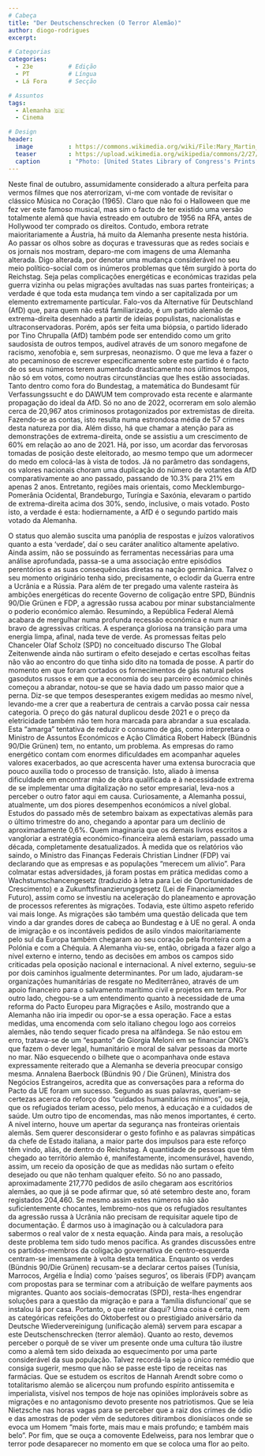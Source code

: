 ```yaml
---
# Cabeça
title: "Der Deutschenschrecken (O Terror Alemão)"
author: diogo-rodrigues
excerpt:

# Categorias
categories:
  - 23e          # Edição
  - PT           # Língua
  - Lá Fora      # Secção

# Assuntos
tags:
  - Alemanha 🇩🇪
  - Cinema

# Design
header:
  image          : https://commons.wikimedia.org/wiki/File:Mary_Martin_in_The_Sound_of_Music_by_Toni_Frissell.jpg
  teaser         : https://upload.wikimedia.org/wikipedia/commons/2/27/Mary_Martin_in_The_Sound_of_Music_by_Toni_Frissell.jpg
  caption        : "Photo: [United States Library of Congress's Prints and Photographs division, via Wikimedia Commons](https://commons.wikimedia.org/wiki/File:Mary_Martin_in_The_Sound_of_Music_by_Toni_Frissell.jpg)"
---
```


Neste final de outubro, assumidamente considerado a altura perfeita para vermos filmes que nos aterrorizam, vi-me com vontade de revisitar o clássico Música no Coração (1965). Claro que não foi o Halloween que me fez ver este famoso musical, mas sim o facto de ter existido uma versão totalmente alemã que havia estreado em outubro de 1956 na RFA, antes de Hollywood ter comprado os direitos. Contudo, embora retrate maioritariamente a Áustria, há muito da Alemanha presente nesta história.
Ao passar os olhos sobre as doçuras e travessuras que as redes sociais e os jornais nos mostram, deparo-me com imagens de uma Alemanha alterada. Digo alterada, por denotar uma mudança considerável no seu meio político-social com os inúmeros problemas que têm surgido à porta do Reichstag. Seja pelas complicações energéticas e económicas trazidas pela guerra vizinha ou pelas migrações avultadas nas suas partes fronteiriças; a verdade é que toda esta mudança tem vindo a ser capitalizada por um elemento extremamente particular. 
Falo-vos da Alternative für Deutschland (AfD) que, para quem não está familiarizado, é um partido alemão de extrema-direita desenhado a partir de ideias populistas, nacionalistas e ultraconservadoras. Porém, após ser feita uma biópsia, o partido liderado por Tino Chrupalla (AfD) também pode ser entendido como um grito saudosista de outros tempos, audível através de um sonoro megafone de racismo, xenofobia e, sem surpresas, neonazismo.
O que me leva a fazer o ato pecaminoso de escrever especificamente sobre este partido é o facto de os seus números terem aumentado drasticamente nos últimos tempos, não só em votos, como noutras circunstâncias que lhes estão associadas. Tanto dentro como fora do Bundestag, a matemática do Bundesamt für Verfassungssucht e do DAWUM tem comprovado esta recente e alarmante propagação do ideal da AfD.
Só no ano de 2022, ocorreram em solo alemão cerca de 20,967 atos criminosos protagonizados por extremistas de direita. Fazendo-se as contas, isto resulta numa estrondosa média de 57 crimes desta natureza por dia. Além disso, há que chamar a atenção para as demonstrações de extrema-direita, onde se assistiu a um crescimento de 60% em relação ao ano de 2021. Há, por isso, um acordar das fervorosas tomadas de posição deste eleitorado, ao mesmo tempo que um adormecer do medo em colocá-las à vista de todos.
Já no parâmetro das sondagens, os valores nacionais choram uma duplicação do número de votantes da AfD comparativamente ao ano passado, passando de 10.3% para 21% em apenas 2 anos. Entretanto, regiões mais orientais, como Mecklemburgo-Pomerânia Ocidental, Brandeburgo, Turíngia e Saxónia, elevaram o partido de extrema-direita acima dos 30%, sendo, inclusive, o mais votado. Posto isto, a verdade é esta: hodiernamente, a AfD é o segundo partido mais votado da Alemanha.
 
O status quo alemão suscita uma panóplia de respostas e juízos valorativos quanto a esta ‘verdade’, daí o seu caráter analítico altamente apelativo. Ainda assim, não se possuindo as ferramentas necessárias para uma análise aprofundada, passa-se a uma associação entre episódios perentórios e as suas consequências diretas na nação germânica.
Talvez o seu momento originário tenha sido, precisamente, o eclodir da Guerra entre a Ucrânia e a Rússia. Para além de ter pregado uma valente rasteira às ambições energéticas do recente Governo de coligação entre SPD, Bündnis 90/Die Grünen e FDP, a agressão russa acabou por minar substancialmente o poderio económico alemão. Resumindo, a República Federal Alemã acabara de mergulhar numa profunda recessão económica e num mar bravo de agressivas críticas.
A esperança gloriosa na transição para uma energia limpa, afinal, nada teve de verde. As promessas feitas pelo Chanceler Olaf Scholz (SPD) no conceituado discurso The Global Zeitenwende ainda não surtiram o efeito desejado e certas escolhas feitas não vão ao encontro do que tinha sido dito na tomada de posse. A partir do momento em que foram cortados os fornecimentos de gás natural pelos gasodutos russos e em que a economia do seu parceiro económico chinês começou a abrandar, notou-se que se havia dado um passo maior que a perna.
Diz-se que tempos desesperantes exigem medidas ao mesmo nível, levando-me a crer que a reabertura de centrais a carvão possa cair nessa categoria. O preço do gás natural duplicou desde 2021 e o preço da eletricidade também não tem hora marcada para abrandar a sua escalada. Esta “amarga” tentativa de reduzir o consumo de gás, como interpretara o Ministro de Assuntos Económicos e Ação Climática Robert Habeck (Bündnis 90/Die Grünen) tem, no entanto, um problema.
As empresas do ramo energético contam com enormes dificuldades em acompanhar aqueles valores exacerbados, ao que acrescenta haver uma extensa burocracia que pouco auxilia todo o processo de transição. Isto, aliado à imensa dificuldade em encontrar mão de obra qualificada e à necessidade extrema de se implementar uma digitalização no setor empresarial, leva-nos a perceber o outro fator aqui em causa.
Curiosamente, a Alemanha possui, atualmente, um dos piores desempenhos económicos a nível global. Estudos do passado mês de setembro baixam as expectativas alemãs para o último trimestre do ano, chegando a apontar para um declínio de aproximadamente 0,6%. Quem imaginaria que os demais livros escritos a vangloriar a estratégia económico-financeira alemã estariam, passado uma década, completamente desatualizados.
À medida que os relatórios vão saindo, o Ministro das Finanças Federais Christian Lindner (FDP) vai declarando que as empresas e as populações “merecem um alívio”. Para colmatar estas adversidades, já foram postas em prática medidas como a Wachstumschancengesetz (traduzido à letra para Lei de Oportunidades de Crescimento) e a Zukunftsfinanzierungsgesetz (Lei de Financiamento Futuro), assim como se investiu na aceleração do planeamento e aprovação de processos referentes às migrações. Todavia, este último aspeto referido vai mais longe. 
As migrações são também uma questão delicada que tem vindo a dar grandes dores de cabeça ao Bundestag e à UE no geral. A onda de imigração e os incontáveis pedidos de asilo vindos maioritariamente pelo sul da Europa também chegaram ao seu coração pela fronteira com a Polónia e com a Chéquia. A Alemanha viu-se, então, obrigada a fazer algo a nível externo e interno, tendo as decisões em ambos os campos sido criticadas pela oposição nacional e internacional.
A nível externo, seguiu-se por dois caminhos igualmente determinantes. Por um lado, ajudaram-se organizações humanitárias de resgate no Mediterrâneo, através de um apoio financeiro para o salvamento marítimo civil e projetos em terra. Por outro lado, chegou-se a um entendimento quanto à necessidade de uma reforma do Pacto Europeu para Migrações e Asilo, mostrando que a Alemanha não iria impedir ou opor-se a essa operação.
Face a estas medidas, uma encomenda com selo italiano chegou logo aos correios alemães, não tendo sequer ficado presa na alfândega. Se não estou em erro, tratava-se de um “espanto” de Giorgia Meloni em se financiar ONG’s que fazem o dever legal, humanitário e moral de salvar pessoas da morte no mar. Não esquecendo o bilhete que o acompanhava onde estava expressamente reiterado que a Alemanha se deveria preocupar consigo mesma.
Annalena Baerbock (Bündnis 90 / Die Grünen), Ministra dos Negócios Estrangeiros, acredita que as conversações para a reforma do Pacto da UE foram um sucesso. Segundo as suas palavras, queriam-se certezas acerca do reforço dos “cuidados humanitários mínimos”, ou seja, que os refugiados teriam acesso, pelo menos, à educação e a cuidados de saúde. Um outro tipo de encomendas, mas não menos importantes, é certo.
A nível interno, houve um apertar da segurança nas fronteiras orientais alemãs. Sem querer desconsiderar o gesto fofinho e as palavras simpáticas da chefe de Estado italiana, a maior parte dos impulsos para este reforço têm vindo, aliás, de dentro do Reichstag. A quantidade de pessoas que têm chegado ao território alemão é, manifestamente, incomensurável, havendo, assim, um receio da oposição de que as medidas não surtam o efeito desejado ou que não tenham qualquer efeito.
Só no ano passado, aproximadamente 217,770 pedidos de asilo chegaram aos escritórios alemães, ao que já se pode afirmar que, só até setembro deste ano, foram registados 204,460. Se mesmo assim estes números não são suficientemente chocantes, lembremo-nos que os refugiados resultantes da agressão russa à Ucrânia não precisam de requisitar aquele tipo de documentação. É darmos uso à imaginação ou à calculadora para sabermos o real valor de x nesta equação.
Ainda para mais, a resolução deste problema tem sido tudo menos pacífica. As grandes discussões entre os partidos-membros da coligação governativa de centro-esquerda centram-se imensamente à volta desta temática. Enquanto os verdes (Bündnis 90/Die Grünen) recusam-se a declarar certos países (Tunísia, Marrocos, Argélia e Índia) como ‘países seguros’, os liberais (FDP) avançam com propostas para se terminar com a atribuição de welfare payments aos migrantes. Quanto aos sociais-democratas (SPD), resta-lhes engendrar soluções para a questão da migração e para a ‘família disfuncional’ que se instalou lá por casa. 
Portanto, o que retirar daqui? Uma coisa é certa, nem as categóricas refeições do Oktoberfest ou o prestigiado aniversário da Deutsche Wiedervereinigung (unificação alemã) servem para escapar a este Deutschenschrecken (terror alemão). Quanto ao resto, devemos perceber o porquê de se viver um presente onde uma cultura tão ilustre como a alemã tem sido deixada ao esquecimento por uma parte considerável da sua população. Talvez recordá-la seja o único remédio que consiga sugerir, mesmo que não se passe este tipo de receitas nas farmácias.
Que se estudem os escritos de Hannah Arendt sobre como o totalitarismo alemão se alicerçou num profundo espírito antissemita e imperialista, visível nos tempos de hoje nas opiniões imploráveis sobre as migrações e no antagonismo devoto presente nos patriotismos. Que se leia Nietzsche nas horas vagas para se perceber que a raiz dos crimes de ódio e das amostras de poder vêm de sedutores ditirambos dionisíacos onde se evoca um Homem “mais forte, mais mau e mais profundo; e também mais belo”. Por fim, que se ouça a comovente Edelweiss, para nos lembrar que o terror pode desaparecer no momento em que se coloca uma flor ao peito.
